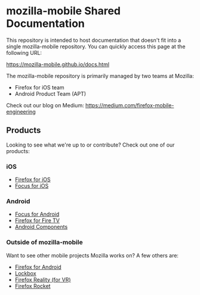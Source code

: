 # mozilla-mobile Shared Documentation
This repository is intended to host documentation that doesn't fit into a single mozilla-mobile repository. You can quickly access this page at the following URL:

https://mozilla-mobile.github.io/docs.html

The mozilla-mobile repository is primarily managed by two teams at Mozilla:
- Firefox for iOS team
- Android Product Team (APT)

Check out our blog on Medium: https://medium.com/firefox-mobile-engineering

## Products
Looking to see what we're up to or contribute? Check out one of our products:

### iOS
- [Firefox for iOS](https://github.com/mozilla-mobile/firefox-ios)
- [Focus for iOS](https://github.com/mozilla-mobile/focus-ios)

### Android
- [Focus for Android](https://github.com/mozilla-mobile/focus-android)
- [Firefox for Fire TV](https://github.com/mozilla-mobile/firefox-tv)
- [Android Components](https://github.com/mozilla-mobile/android-components)

### Outside of mozilla-mobile
Want to see other mobile projects Mozilla works on? A few others are:
- [Firefox for Android](https://wiki.mozilla.org/Mobile/Get_Involved)
- [Lockbox](https://github.com/mozilla-lockbox/)
- [Firefox Reality (for VR)](https://github.com/mozillareality/firefoxreality)
- [Firefox Rocket](https://github.com/mozilla-tw/Rocket)
